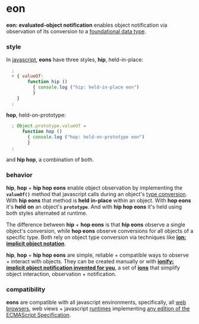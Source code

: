 # eon

**eon: evaluated-object notification** enables object notification via
observation of its conversion to a
[foundational data type](https://en.wikipedia.org/wiki/Primitive_data_type).

### style

In [javascript](http://www.ecma-international.org/publications/standards/Ecma-262.htm),
**eons** have three styles, **hip**, held-in-place:

```javascript
  ;
  + { valueOf:
        function hip ()
          { console.log ("hip: held-in-place eon")
          }
    }
  ;
```

**hop**, held-on-prototype:

```javascript
  ; Object.prototype.valueOf =
      function hop ()
        { console.log ("hop: held-on-prototype eon")
        }
  ;
```

and **hip hop**, a combination of both.

### behavior

**hip**, **hop** + **hip hop eons** enable object observation by implementing
the **```valueOf()```** method that javascript calls during an object's
[type conversion](http://www.ecma-international.org/ecma-262/6.0/index.html#sec-toprimitive).
With **hip eons** that method is **held** __in-place__ within an
object. With **hop eons** it's **held** __on__ an object's **```prototype```**.
And with **hip hop eons** it's held using both styles alternated at runtime.

The difference between **hip** + **hop eons** is that **hip eons** observe a
single object's conversion, while **hop eons** observe conversions for all
objects of a specific type. Both rely on object type conversion via techniques
like [**ion: implicit object notation**](ion.md).

**hip**, **hop** + **hip hop eons** are simple, reliable + compatible ways to
observe + interact with objects. They can be created manually or with
[**ionify: implicit object notification invented for you**](http://github.com/ionify/ionify),
a set of [**ions**](ion.md) that simplify object interaction, observation +
notification.

### compatibility

**eons** are compatible with all javascript environments, specifically, all
[web browsers](https://en.wikipedia.org/wiki/Web_browser), web views +
javascript [runtimes](http://en.wikipedia.org/wiki/JavaScript_engine)
implementing [any edition of the ECMAScript Specification](http://www.ecma-international.org/publications/standards/Ecma-262-arch.htm).